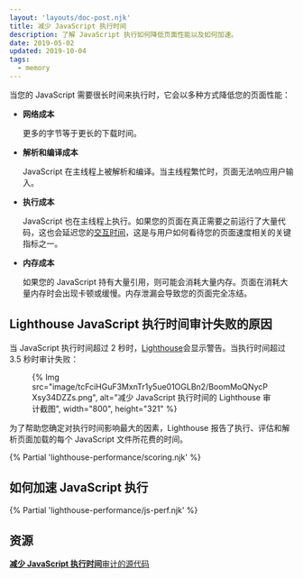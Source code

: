 ```yaml
---
layout: 'layouts/doc-post.njk'
title: 减少 JavaScript 执行时间
description: 了解 JavaScript 执行如何降低页面性能以及如何加速。
date: 2019-05-02
updated: 2019-10-04
tags:
  - memory
---
```


当您的 JavaScript 需要很长时间来执行时，它会以多种方式降低您的页面性能：

- **网络成本**

    更多的字节等于更长的下载时间。

- **解析和编译成本**

    JavaScript 在主线程上被解析和编译。当主线程繁忙时，页面无法响应用户输入。

- **执行成本**

    JavaScript 也在主线程上执行。如果您的页面在真正需要之前运行了大量代码，这也会延迟您的[交互时间](https://web.dev/articles/tti)，这是与用户如何看待您的页面速度相关的关键指标之一。

- **内存成本**

    如果您的 JavaScript 持有大量引用，则可能会消耗大量内存。页面在消耗大量内存时会出现卡顿或缓慢。内存泄漏会导致您的页面完全冻结。

## Lighthouse JavaScript 执行时间审计失败的原因

当 JavaScript 执行时间超过 2 秒时，[Lighthouse](https://developers.google.com/web/tools/lighthouse/)会显示警告。当执行时间超过 3.5 秒时审计失败：

<figure>{% Img src="image/tcFciHGuF3MxnTr1y5ue01OGLBn2/BoomMoQNycPXsy34DZZs.png", alt="减少 JavaScript 执行时间的 Lighthouse 审计截图", width="800", height="321" %}</figure>

为了帮助您确定对执行时间影响最大的因素，Lighthouse 报告了执行、评估和解析页面加载的每个 JavaScript 文件所花费的时间。

{% Partial 'lighthouse-performance/scoring.njk' %}

## 如何加速 JavaScript 执行

{% Partial 'lighthouse-performance/js-perf.njk' %}

## 资源

[**减少 JavaScript 执行时间**审计的源代码](https://github.com/GoogleChrome/lighthouse/blob/master/lighthouse-core/audits/bootup-time.js)
